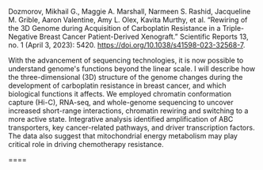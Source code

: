 Dozmorov, Mikhail G., Maggie A. Marshall, Narmeen S. Rashid, Jacqueline M. Grible, Aaron Valentine, Amy L. Olex, Kavita Murthy, et al. “Rewiring of the 3D Genome during Acquisition of Carboplatin Resistance in a Triple-Negative Breast Cancer Patient-Derived Xenograft.” Scientific Reports 13, no. 1 (April 3, 2023): 5420. https://doi.org/10.1038/s41598-023-32568-7.

With the advancement of sequencing technologies, it is now possible to understand genome's functions beyond the linear scale. I will describe how the three-dimensional (3D) structure of the genome changes during the development of carboplatin resistance in breast cancer, and which biological functions it affects. We employed chromatin conformation capture (Hi-C), RNA-seq, and whole-genome sequencing to uncover increased short-range interactions, chromatin rewiring and switching to a more active state. Integrative analysis identified amplification of ABC transporters, key cancer-related pathways, and driver transcription factors. The data also suggest that mitochondrial energy metabolism may play critical role in driving chemotherapy resistance.

====

<!--
Virginia Commonwealth University Mail	Mikhail Dozmorov <mdozmorov@vcu.edu>
VCU Physiology & Biophysics Seminar 10/24
1 message
Chris Smith <Chris.Smith@vcuhealth.org>	Tue, Oct 8, 2024 at 2:26 PM
To: "mdozmorov@vcu.edu" <mdozmorov@vcu.edu>
This message was sent securely using Zix®

Hello Dr. Dozmorov,

Thank you for offering to give a seminar for the department of physiology on 10/24. In anticipation of your upcoming seminar  I was hoping to get a few pieces of information.

A copy of your CV  
A paper relating to the topic of your seminar  
The seminar notice attached filled out with title and abstract (100 words)

If you have any questions please let me know! We look forward to having you speak.

Chris Smith

Assistant to Chair

Physiology & Biophysics

Virginia Commonwealth University

1101 E. Marshall Street

Richmond, VA 23298

 




This message was secured by Zix&#174.

		Dozmorov Seminar Notice.doc
347K
-->